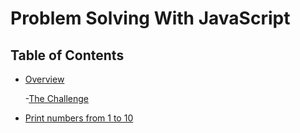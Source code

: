 # Problem Solving With JavaScript

## Table of Contents

- [Overview](#overview)

  -[The Challenge](#the-challenge)

- [Print numbers from 1 to 10](./problem-1.js)
